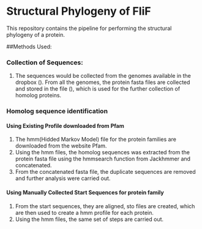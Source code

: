 # Structural Phylogeny of FliF
This repository contains the pipeline for performing the structural phylogeny of a protein.

##Methods Used:

### Collection of Sequences:
1. The sequences would be collected from the genomes available in the dropbox ().
From all the genomes, the protein fasta files are collected and stored in the file (), which is used for the further collection of homolog proteins.

### Homolog sequence identification
#### Using Existing Profile downloaded from Pfam
1. The hmm(Hidded Markov Model) file for the protein families are downloaded from the website Pfam.
2. Using the hmm files, the homolog sequences was extracted from the protein fasta file using the hmmsearch function from Jackhmmer and concatenated.
3. From the concatenated fasta file, the duplicate sequences are removed and further analysis were carried out.

#### Using Manually Collected Start Sequences for protein family
1. From the start sequences, they are aligned, sto files are created, which are then used to create a hmm profile for each protein.
2. Using the hmm files, the same set of steps are carried out.



